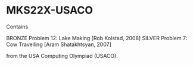 # MKS22X-USACO
Contains

BRONZE Problem 12: Lake Making [Rob Kolstad, 2008]
SILVER Problem 7: Cow Travelling [Aram Shatakhtsyan, 2007]

from the USA Computing Olympiad (USACO).
